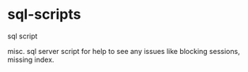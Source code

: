 # sql-scripts
sql script

misc. sql server script for help to see any issues like blocking sessions, missing index.
